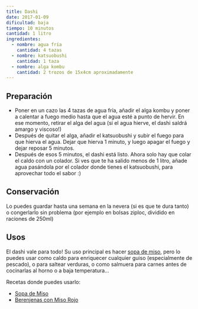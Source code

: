 ```yaml
---
title: Dashi
date: 2017-01-09
dificultad: baja
tiempo: 10 minutos
cantidad: 1 litro
ingredientes:
  - nombre: agua fría
    cantidad: 4 tazas
  - nombre: katsuobushi
    cantidad: 1 taza
  - nombre: alga kombu
    cantidad: 2 trozos de 15x4cm aproximadamente
---
```


## Preparación
- Poner en un cazo las 4 tazas de agua fría, añadir el alga kombu y poner a calentar a fuego medio hasta que el agua esté a punto de hervir. En ese momento, retirar el alga del agua (si el agua hierve, el dashi saldrá amargo y viscoso!)
- Después de quitar el alga, añadir el katsuobushi y subir el fuego para que hierva el agua. Dejar que hierva 1 minuto, y luego apagar el fuego y dejar reposar 5 minutos.
- Después de esos 5 minutos, el dashi está listo. Ahora solo hay que colar el caldo con un colador. Si ves que te ha salido menos de 1 litro, añade agua pasándola por el colador donde tienes el katsuobushi, para aprovechar todo el sabor :)

## Conservación
Lo puedes guardar hasta una semana en la nevera (si es que te dura tanto) o congerlarlo sin problema (por ejemplo en bolsas ziploc, dividido en raciones de 250ml)

## Usos
El dashi vale para todo! Su uso principal es hacer [sopa de miso](/receta/sopa-de-miso/), pero lo puedes usar como caldo para enriquecer cualquier guiso (especialmente de pescado), o para saltear verduras, o como salmuera para carnes antes de cocinarlas al horno o a baja temperatura…

Recetas donde puedes usarlo:

- [Sopa de Miso](/receta/sopa-de-miso/)
- [Berenjenas con Miso Rojo](/receta/berenjenas-con-miso-rojo/)